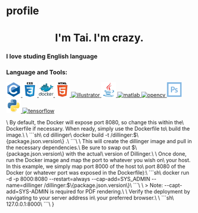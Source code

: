 # profile
<h1 align="center">I'm Tai. I'm crazy.</h1>
<h3 align="left"> I love studing English language </h3>
<h3 align="left"> Language and Tools: </h3>
<p align="left"> <a href="https://www.cprogramming.com/" target="_blank"> <img src="https://raw.githubusercontent.com/devicons/devicon/master/icons/c/c-original.svg" alt="c" width="40" height="40"/> </a> <a href="https://www.w3schools.com/css/" target="_blank"> <img src="https://raw.githubusercontent.com/devicons/devicon/master/icons/css3/css3-original-wordmark.svg" alt="css3" width="40" height="40"/> </a> <a href="https://www.docker.com/" target="_blank"> <img src="https://raw.githubusercontent.com/devicons/devicon/master/icons/docker/docker-original-wordmark.svg" alt="docker" width="40" height="40"/> </a> <a href="https://www.w3.org/html/" target="_blank"> <img src="https://raw.githubusercontent.com/devicons/devicon/master/icons/html5/html5-original-wordmark.svg" alt="html5" width="40" height="40"/> </a> <a href="https://www.adobe.com/in/products/illustrator.html" target="_blank"> <img src="https://www.vectorlogo.zone/logos/adobe_illustrator/adobe_illustrator-icon.svg" alt="illustrator" width="40" height="40"/> </a> <a href="https://www.java.com" target="_blank"> <img src="https://raw.githubusercontent.com/devicons/devicon/master/icons/java/java-original.svg" alt="java" width="40" height="40"/> </a> <a href="https://www.mathworks.com/" target="_blank"> <img src="https://upload.wikimedia.org/wikipedia/commons/2/21/Matlab_Logo.png" alt="matlab" width="40" height="40"/> </a> <a href="https://opencv.org/" target="_blank"> <img src="https://www.vectorlogo.zone/logos/opencv/opencv-icon.svg" alt="opencv" width="40" height="40"/> </a> <a href="https://www.photoshop.com/en" target="_blank"> <img src="https://raw.githubusercontent.com/devicons/devicon/master/icons/photoshop/photoshop-line.svg" alt="photoshop" width="40" height="40"/> </a> <a href="https://www.python.org" target="_blank"> <img src="https://raw.githubusercontent.com/devicons/devicon/master/icons/python/python-original.svg" alt="python" width="40" height="40"/> </a> <a href="https://www.tensorflow.org" target="_blank"> <img src="https://www.vectorlogo.zone/logos/tensorflow/tensorflow-icon.svg" alt="tensorflow" width="40" height="40"/> </a> </p>
\
By default, the Docker will expose port 8080, so change this within the\
Dockerfile if necessary. When ready, simply use the Dockerfile to\
build the image.\
\
```sh\
cd dillinger\
docker build -t <youruser>/dillinger:$\{package.json.version\} .\
```\
\
This will create the dillinger image and pull in the necessary dependencies.\
Be sure to swap out $\{package.json.version\} with the actual\
version of Dillinger.\
\
Once done, run the Docker image and map the port to whatever you wish on\
your host. In this example, we simply map port 8000 of the host to\
port 8080 of the Docker (or whatever port was exposed in the Dockerfile):\
```sh\
docker run -d -p 8000:8080 --restart=always --cap-add=SYS_ADMIN --name=dillinger <youruser>/dillinger:$\{package.json.version\}\
```\
\
> Note: --capt-add=SYS-ADMIN is required for PDF rendering.\
\
Verify the deployment by navigating to your server address in\
your preferred browser.\
\
```sh\
127.0.0.1:8000\
```\
}
